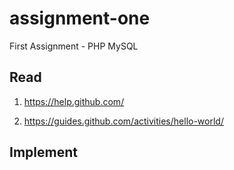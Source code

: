 assignment-one
==============

First Assignment - PHP MySQL

Read
---

1. https://help.github.com/

2. https://guides.github.com/activities/hello-world/


Implement
---
